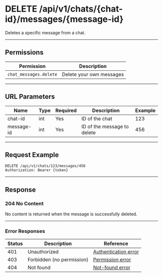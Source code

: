 # DELETE /api/v1/chats/{chat-id}/messages/{message-id}

Deletes a specific message from a chat.


---

## Permissions
| Permission           | Description                |
|----------------------|---------------------------|
| `chat_messages.delete` | Delete your own messages  |

---

## URL Parameters
| Name       | Type | Required | Description                | Example |
|------------|------|----------|----------------------------|---------|
| chat-id    | int  | Yes      | ID of the chat             | 123     |
| message-id | int  | Yes      | ID of the message to delete| 456     |

---

## Request Example
```
DELETE /api/v1/chats/123/messages/456
Authorization: Bearer {token}
```

---

## Response

### 204 No Content
No content is returned when the message is successfully deleted.

---

### Error Responses
| Status | Description                | Reference                                      |
|--------|----------------------------|------------------------------------------------|
| 401    | Unauthorized               | [Authentication error](../../_globals/authentication-errors.md) |
| 403    | Forbidden (no permission)  | [Permission error](../../_globals/permission-errors.md) |
| 404    | Not found                  | [Not-found error](../../_globals/not-found-errors.md) |
